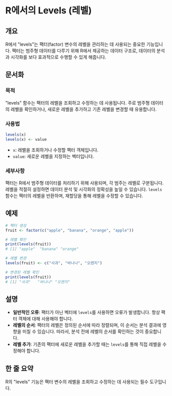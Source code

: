 <!--
Meta Description: # R에서의 Levels (레벨) ## 개요 R에서 "levels"는 팩터(factor) 변수의 레벨을 관리하는 데 사용되는 중요한 기능입니다. 팩터는 범주형 데이터를 다루기 위해 R에서 제공하는 데이터 구조로, 데이터의 분석과 시각화를 보다 효과적으로 수행할 수 있게...
Meta Keywords: 레벨을, levels, fruit, r에서, 범주형
-->

# R에서의 Levels (레벨)

## 개요
R에서 "levels"는 팩터(factor) 변수의 레벨을 관리하는 데 사용되는 중요한 기능입니다. 팩터는 범주형 데이터를 다루기 위해 R에서 제공하는 데이터 구조로, 데이터의 분석과 시각화를 보다 효과적으로 수행할 수 있게 해줍니다.

## 문서화
### 목적
"levels" 함수는 팩터의 레벨을 조회하고 수정하는 데 사용됩니다. 주로 범주형 데이터의 레벨을 확인하거나, 새로운 레벨을 추가하고 기존 레벨을 변경할 때 유용합니다.

### 사용법
```R
levels(x)
levels(x) <- value
```
- `x`: 레벨을 조회하거나 수정할 팩터 객체입니다.
- `value`: 새로운 레벨을 지정하는 벡터입니다.

### 세부사항
팩터는 R에서 범주형 데이터를 처리하기 위해 사용되며, 각 범주는 레벨로 구분됩니다. 레벨을 적절히 설정하면 데이터 분석 및 시각화의 정확성을 높일 수 있습니다. `levels` 함수는 팩터의 레벨을 반환하며, 재할당을 통해 레벨을 수정할 수 있습니다. 

## 예제
```R
# 팩터 생성
fruit <- factor(c("apple", "banana", "orange", "apple"))

# 레벨 확인
print(levels(fruit))
# [1] "apple"  "banana" "orange"

# 레벨 변경
levels(fruit) <- c("사과", "바나나", "오렌지")

# 변경된 레벨 확인
print(levels(fruit))
# [1] "사과"   "바나나" "오렌지"
```

## 설명
- **일반적인 오류**: 팩터가 아닌 벡터에 `levels`를 사용하면 오류가 발생합니다. 항상 팩터 객체에 대해 사용해야 합니다.
- **레벨의 순서**: 팩터의 레벨은 정의된 순서에 따라 정렬되며, 이 순서는 분석 결과에 영향을 미칠 수 있습니다. 따라서, 분석 전에 레벨의 순서를 확인하는 것이 중요합니다.
- **레벨 추가**: 기존의 팩터에 새로운 레벨을 추가할 때는 `levels`를 통해 직접 레벨을 수정해야 합니다.

## 한 줄 요약
R의 "levels" 기능은 팩터 변수의 레벨을 조회하고 수정하는 데 사용되는 필수 도구입니다.